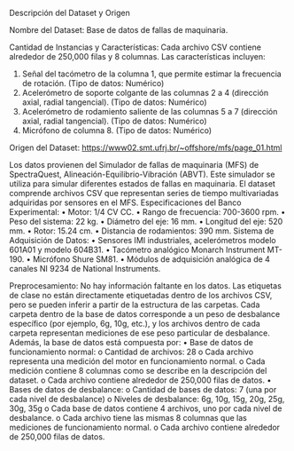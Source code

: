 Descripción del Dataset y Origen 

Nombre del Dataset: Base de datos de fallas de maquinaria. 

Cantidad de Instancias y Características: Cada archivo CSV contiene alrededor de 250,000 filas y 8 columnas. Las características incluyen:
1.	Señal del tacómetro de la columna 1, que permite estimar la frecuencia de rotación. (Tipo de datos: Numérico)
2.	Acelerómetro de soporte colgante de las columnas 2 a 4 (dirección axial, radial tangencial). (Tipo de datos: Numérico)
3.	Acelerómetro de rodamiento saliente de las columnas 5 a 7 (dirección axial, radial tangencial). (Tipo de datos: Numérico)
4.	Micrófono de columna 8. (Tipo de datos: Numérico) 

Origen del Dataset: https://www02.smt.ufrj.br/~offshore/mfs/page_01.html 

Los datos provienen del Simulador de fallas de maquinaria (MFS) de SpectraQuest, Alineación-Equilibrio-Vibración (ABVT). Este simulador se utiliza para simular diferentes estados de fallas en maquinaria. El dataset comprende archivos CSV que representan series de tiempo multivariadas adquiridas por sensores en el MFS. Especificaciones del Banco Experimental:
 • Motor: 1/4 CV CC. 
• Rango de frecuencia: 700-3600 rpm. 
• Peso del sistema: 22 kg. 
• Diámetro del eje: 16 mm. 
• Longitud del eje: 520 mm. 
• Rotor: 15.24 cm. 
• Distancia de rodamientos: 390 mm. Sistema de Adquisición de Datos: 
• Sensores IMI industriales, acelerómetros modelo 601A01 y modelo 604B31. 
• Tacómetro analógico Monarch Instrument MT-190.
 • Micrófono Shure SM81.
 • Módulos de adquisición analógica de 4 canales NI 9234 de National Instruments. 

Preprocesamiento:
 No hay información faltante en los datos. Las etiquetas de clase no están directamente etiquetadas dentro de los archivos CSV, pero se pueden inferir a partir de la estructura de las carpetas. Cada carpeta dentro de la base de datos corresponde a un peso de desbalance específico (por ejemplo, 6g, 10g, etc.), y los archivos dentro de cada carpeta representan mediciones de ese peso particular de desbalance.
Además, la base de datos está compuesta por:
•	Base de datos de funcionamiento normal:
o	Cantidad de archivos: 28
o	Cada archivo representa una medición del motor en funcionamiento normal.
o	Cada medición contiene 8 columnas como se describe en la descripción del dataset.
o	Cada archivo contiene alrededor de 250,000 filas de datos.
•	Bases de datos de desbalance:
o	Cantidad de bases de datos: 7 (una por cada nivel de desbalance)
o	Niveles de desbalance: 6g, 10g, 15g, 20g, 25g, 30g, 35g
o	Cada base de datos contiene 4 archivos, uno por cada nivel de desbalance.
o	Cada archivo tiene las mismas 8 columnas que las mediciones de funcionamiento normal.
o	Cada archivo contiene alrededor de 250,000 filas de datos.
